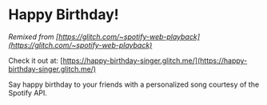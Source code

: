 # Happy Birthday!
_Remixed from [https://glitch.com/~spotify-web-playback](https://glitch.com/~spotify-web-playback)_

Check it out at: [https://happy-birthday-singer.glitch.me/](https://happy-birthday-singer.glitch.me/)

Say happy birthday to your friends with a personalized song courtesy of the Spotify API.
